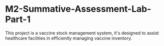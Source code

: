 # M2-Summative-Assessment-Lab-Part-1
This project is a vaccine stock management system, it's designed to assist healthcare facilities in efficiently managing vaccine inventory.
